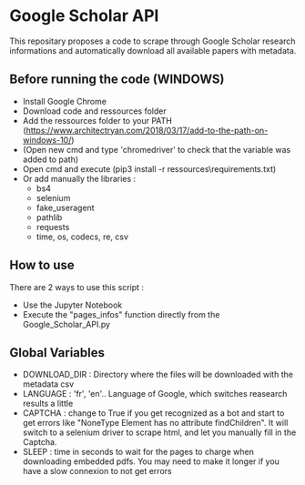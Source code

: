 # Google Scholar API

This repositary proposes a code to scrape through Google Scholar research informations and automatically download all available papers with metadata.

## Before running the code (WINDOWS)
* Install Google Chrome
* Download code and ressources folder
* Add the ressources folder to your PATH (https://www.architectryan.com/2018/03/17/add-to-the-path-on-windows-10/)
* (Open new cmd and type 'chromedriver' to check that the variable was added to path)
* Open cmd and execute (pip3 install -r ressources\requirements.txt)
* Or add manually the libraries :
  * bs4
  * selenium
  * fake_useragent
  * pathlib
  * requests
  * time, os, codecs, re, csv

## How to use
There are 2 ways to use this script : 
* Use the Jupyter Notebook
* Execute the "pages_infos" function directly from the Google_Scholar_API.py

## Global Variables
* DOWNLOAD_DIR : Directory where the files will be downloaded with the metadata csv
* LANGUAGE : 'fr', 'en'.. Language of Google, which switches reasearch results a little
* CAPTCHA : change to True if you get recognized as a bot and start to get errors like "NoneType Element has no attribute findChildren". It will switch to a selenium driver to scrape html, and let you manually fill in the Captcha.
* SLEEP : time in seconds to wait for the pages to charge when downloading embedded pdfs. You may need to make it longer if you have a slow connexion to not get errors
